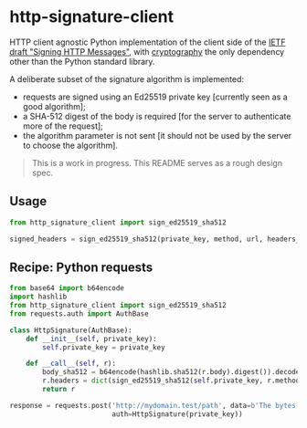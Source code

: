 # http-signature-client

HTTP client agnostic Python implementation of the client side of the [IETF draft "Signing HTTP Messages"](https://tools.ietf.org/html/draft-ietf-httpbis-message-signatures-00), with [cryptography](https://github.com/pyca/cryptography) the only dependency other than the Python standard library.

A deliberate subset of the signature algorithm is implemented:

- requests are signed using an Ed25519 private key [currently seen as a good algorithm];
- a SHA-512 digest of the body is required [for the server to authenticate more of the request];
- the algorithm parameter is not sent [it should not be used by the server to choose the algorithm].

> This is a work in progress. This README serves as a rough design spec.


## Usage

```python
from http_signature_client import sign_ed25519_sha512

signed_headers = sign_ed25519_sha512(private_key, method, url, headers_to_sign, body_sha512)
```


## Recipe: Python requests

```python
from base64 import b64encode
import hashlib
from http_signature_client import sign_ed25519_sha512
from requests.auth import AuthBase

class HttpSignature(AuthBase):
    def __init__(self, private_key):
        self.private_key = private_key

    def __call__(self, r):
        body_sha512 = b64encode(hashlib.sha512(r.body).digest()).decode('ascii')
        r.headers = dict(sign_ed25519_sha512(self.private_key, r.method, r.path_url, r.headers.items(), body_sha512))
        return r

response = requests.post('http://mydomain.test/path', data=b'The bytes',
                         auth=HttpSignature(private_key))
```
